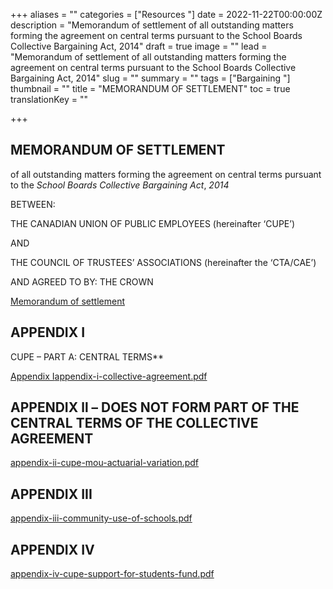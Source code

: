 +++
aliases = ""
categories = ["Resources "]
date = 2022-11-22T00:00:00Z
description = "Memorandum of settlement of all outstanding matters forming the agreement on central terms pursuant to the School Boards Collective Bargaining Act, 2014"
draft = true
image = ""
lead = "Memorandum of settlement of all outstanding matters forming the agreement on central terms pursuant to the School Boards Collective Bargaining Act, 2014"
slug = ""
summary = ""
tags = ["Bargaining "]
thumbnail = ""
title = "MEMORANDUM OF SETTLEMENT"
toc = true
translationKey = ""

+++
## **MEMORANDUM OF SETTLEMENT**

of all outstanding matters forming the agreement on central terms pursuant to the _School Boards Collective Bargaining Act_, _2014_

BETWEEN:

THE CANADIAN UNION OF PUBLIC EMPLOYEES (hereinafter ‘CUPE’)

AND

THE COUNCIL OF TRUSTEES’ ASSOCIATIONS (hereinafter the ‘CTA/CAE’)

AND AGREED TO BY: THE CROWN

[Memorandum of settlement](https://app.forestry.io/sites/ncknixvbwmjl1q/body-media//img/cupe-mos-11_20_2022_-17h15.pdf)

## APPENDIX I

CUPE – PART A: CENTRAL TERMS**

[Appendix I]()[appendix-i-collective-agreement.pdf](https://app.forestry.io/sites/ncknixvbwmjl1q/body-media//img/appendix-i-collective-agreement_17h-15.pdf "appendix-i-collective-agreement_17h-15.pdf")

## **APPENDIX ll – DOES NOT FORM PART OF THE CENTRAL TERMS OF THE COLLECTIVE AGREEMENT**

[appendix-ii-cupe-mou-actuarial-variation.pdf](https://app.forestry.io/sites/ncknixvbwmjl1q/body-media//img/appendix-ii-cupe-mou-actuarial-variation.pdf "appendix-ii-cupe-mou-actuarial-variation.pdf")

## **APPENDIX III**

[appendix-iii-community-use-of-schools.pdf](https://app.forestry.io/sites/ncknixvbwmjl1q/body-media//img/appendix-iii-community-use-of-schools.pdf "appendix-iii-community-use-of-schools.pdf")

## **APPENDIX IV**

[appendix-iv-cupe-support-for-students-fund.pdf](https://app.forestry.io/sites/ncknixvbwmjl1q/body-media//img/appendix-iv-cupe-support-for-students-fund.pdf "appendix-iv-cupe-support-for-students-fund.pdf")